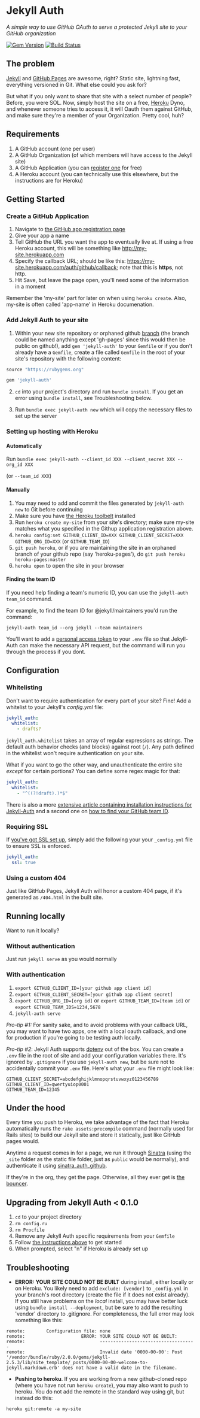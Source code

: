 # Jekyll Auth

*A simple way to use GitHub OAuth to serve a protected Jekyll site to your GitHub organization*

[![Gem Version](https://badge.fury.io/rb/jekyll-auth.png)](http://badge.fury.io/rb/jekyll-auth) [![Build Status](https://travis-ci.org/benbalter/jekyll-auth.png?branch=master)](https://travis-ci.org/benbalter/jekyll-auth)

## The problem

[Jekyll](http://github.com/mojombo/jekyll) and [GitHub Pages](http://pages.github.com) are awesome, right? Static site, lightning fast, everything versioned in Git. What else could you ask for?

But what if you only want to share that site with a select number of people? Before, you were SOL. Now, simply host the site on a free, [Heroku](http://heroku.com) Dyno, and whenever someone tries to access it, it will Oauth them against GitHub, and make sure they're a member of your Organization. Pretty cool, huh?

## Requirements

1. A GitHub account (one per user)
2. A GitHub Organization (of which members will have access to the Jekyll site)
3. A GitHub Application (you can [register one](https://github.com/settings/applications/new) for free)
4. A Heroku account (you can technically use this elsewhere, but the instructions are for Heroku)

## Getting Started

### Create a GitHub Application

1. Navigate to [the GitHub app registration page](https://github.com/settings/applications/new)
2. Give your app a name
3. Tell GitHub the URL you want the app to eventually live at. If using a free Heroku account, this will be something like http://my-site.herokuapp.com
4. Specify the callback URL; should be like this: https://my-site.herokuapp.com/auth/github/callback; note that this is **https**, not http.
5. Hit Save, but leave the page open, you'll need some of the information in a moment

Remember the 'my-site' part for later on when using `heroku create`. Also, my-site is often called 'app-name' in Heroku documenation.

### Add Jekyll Auth to your site

1. Within your new site repository or orphaned github [branch](https://help.github.com/articles/creating-project-pages-manually/) (the branch could be named anything except 'gh-pages' since this would then be public on github!), add `gem 'jekyll-auth'` to your `Gemfile` or if you don't already have a `Gemfile`, create a file called `Gemfile` in the root of your site's repository with the following content:

  ```ruby
  source "https://rubygems.org"

  gem 'jekyll-auth'
  ```

2. `cd` into your project's directory and run `bundle install`. If you get an error using `bundle install`, see Troubleshooting below. 

3. Run `bundle exec jekyll-auth new` which will copy the necessary files to set up the server

### Setting up hosting with Heroku

#### Automatically

Run `bundle exec jekyll-auth --client_id XXX --client_secret XXX --org_id XXX`

(or `--team_id XXX`)

#### Manually

1. You may need to add and commit the files generated by `jekyll-auth new` to Git before continuing
2. Make sure you have [the Heroku toolbelt](https://toolbelt.heroku.com/) installed
3. Run `heroku create my-site` from your site's directory; make sure my-site matches what you specified in the Githup application registration above.
4. `heroku config:set GITHUB_CLIENT_ID=XXX GITHUB_CLIENT_SECRET=XXX GITHUB_ORG_ID=XXX` (or `GITHUB_TEAM_ID`)
5. `git push heroku`, or if you are maintaining the site in an orphaned branch of your github repo (say 'heroku-pages'), do `git push heroku heroku-pages:master`
6. `heroku open` to open the site in your browser

#### Finding the team ID

If you need help finding a team's numeric ID, you can use the `jekyll-auth team_id` command.

For example, to find the team ID for @jekyll/maintainers you'd run the command:

```
jekyll-auth team_id --org jekyll --team maintainers
```

You'll want to add a [personal access token](https://github.com/settings/tokens/new) to your `.env` file so that Jekyll-Auth can make the necessary API request, but the command will run you through the process if you dont.

## Configuration

### Whitelisting

Don't want to require authentication for every part of your site? Fine! Add a whitelist to your Jekyll's *_config.yml_* file:

```yaml
jekyll_auth:
  whitelist:
    - drafts?
```

`jekyll_auth.whitelist` takes an array of regular expressions as strings. The default auth behavior checks (and blocks) against root (`/`). Any path defined in the whitelist won't require authentication on your site.

What if you want to go the other way, and unauthenticate the entire site _except_ for certain portions? You can define some regex magic for that:

```yaml
jekyll_auth:
  whitelist:
    - "^((?!draft).)*$"
```

There is also a more [extensive article containing installation instructions for Jekyll-Auth](http://fabian-kostadinov.github.io/2014/11/13/installation-of-jekyll-auth/) and a second one on [how to find your GitHub team ID](http://fabian-kostadinov.github.io/2015/01/16/how-to-find-a-github-team-id/).

### Requiring SSL

If [you've got SSL set up](https://devcenter.heroku.com/articles/ssl-endpoint), simply add the following your your `_config.yml` file to ensure SSL is enforced.

```yaml
jekyll_auth:
  ssl: true
```

### Using a custom 404

Just like GitHub Pages, Jekyll Auth will honor a custom 404 page, if it's generated as `/404.html` in the built site.

## Running locally

Want to run it locally?

### Without authentication

Just run `jekyll serve` as you would normally

### With authentication

1. `export GITHUB_CLIENT_ID=[your github app client id]`
2. `export GITHUB_CLIENT_SECRET=[your github app client secret]`
3. `export GITHUB_ORG_ID=[org id]` or `export GITHUB_TEAM_ID=[team id]` or `export GITHUB_TEAM_IDS=1234,5678`
4. `jekyll-auth serve`

*Pro-tip #1:* For sanity sake, and to avoid problems with your callback URL, you may want to have two apps, one with a local oauth callback, and one for production if you're going to be testing auth locally.

*Pro-tip #2*: Jekyll Auth supports [dotenv](https://github.com/bkeepers/dotenv) out of the box. You can create a `.env` file in the root of site and add your configuration variables there. It's ignored by `.gitignore` if you use `jekyll-auth new`, but be sure not to accidentally commit your `.env` file. Here's what your `.env` file might look like:

```
GITHUB_CLIENT_SECRET=abcdefghijklmnopqrstuvwxyz0123456789
GITHUB_CLIENT_ID=qwertyuiop0001
GITHUB_TEAM_ID=12345
```

## Under the hood

Every time you push to Heroku, we take advantage of the fact that Heroku automatically runs the `rake assets:precompile` command (normally used for Rails sites) to build our Jekyll site and store it statically, just like GitHub pages would.

Anytime a request comes in for a page, we run it through [Sinatra](http://www.sinatrarb.com/) (using the `_site` folder as the static file folder, just as `public` would be normally), and authenticate it using [sinatra_auth_github](https://github.com/atmos/sinatra_auth_github).

If they're in the org, they get the page. Otherwise, all they ever get is [the bouncer](http://octodex.github.com/bouncer/).

## Upgrading from Jekyll Auth < 0.1.0

1. `cd` to your project directory
2. `rm config.ru`
3. `rm Procfile`
4. Remove any Jekyll Auth specific requirements from your `Gemfile`
5. Follow [the instructions above](https://github.com/benbalter/jekyll-auth#add-jekyll-auth-to-your-site) to get started
6. When prompted, select "n" if Heroku is already set up

## Troubleshooting

* **ERROR: YOUR SITE COULD NOT BE BUILT** during install, either locally or on Heroku. You likely need to add `exclude: [vendor]` to `_config.yml` in your branch's root directory (create the file if it does not exist already). If you still have problems on the *local* install, you may have better luck using `bundle install --deployment`, but be sure to add the resulting 'vendor' directory to .gitignore. For completeness, the full error may look something like this:

```
remote:        Configuration file: none
remote:                     ERROR: YOUR SITE COULD NOT BE BUILT:
remote:                            ------------------------------------
remote:                            Invalid date '0000-00-00': Post '/vendor/bundle/ruby/2.0.0/gems/jekyll-2.5.3/lib/site_template/_posts/0000-00-00-welcome-to-jekyll.markdown.erb' does not have a valid date in the filename.
```

* **Pushing to heroku**. If you are working from a new github-cloned repo (where you have not run `heroku create`), you may also want to push to heroku. You do not add the remote in the standard way using git, but instead do this: 

```
heroku git:remote -a my-site 
```


